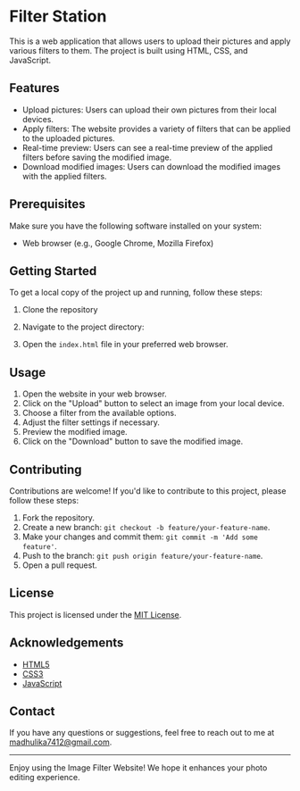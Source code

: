 #  Filter Station

This is a web application that allows users to upload their pictures and apply various filters to them. The project is built using HTML, CSS, and JavaScript.


## Features

- Upload pictures: Users can upload their own pictures from their local devices.
- Apply filters: The website provides a variety of filters that can be applied to the uploaded pictures.
- Real-time preview: Users can see a real-time preview of the applied filters before saving the modified image.
- Download modified images: Users can download the modified images with the applied filters.

## Prerequisites

Make sure you have the following software installed on your system:

- Web browser (e.g., Google Chrome, Mozilla Firefox)

## Getting Started

To get a local copy of the project up and running, follow these steps:

1. Clone the repository

2. Navigate to the project directory:


3. Open the `index.html` file in your preferred web browser.

## Usage

1. Open the website in your web browser.
2. Click on the "Upload" button to select an image from your local device.
3. Choose a filter from the available options.
4. Adjust the filter settings if necessary.
5. Preview the modified image.
6. Click on the "Download" button to save the modified image.

## Contributing

Contributions are welcome! If you'd like to contribute to this project, please follow these steps:

1. Fork the repository.
2. Create a new branch: `git checkout -b feature/your-feature-name`.
3. Make your changes and commit them: `git commit -m 'Add some feature'`.
4. Push to the branch: `git push origin feature/your-feature-name`.
5. Open a pull request.

## License

This project is licensed under the [MIT License](LICENSE).

## Acknowledgements

- [HTML5](https://www.w3.org/TR/html52/)
- [CSS3](https://www.w3.org/Style/CSS/)
- [JavaScript](https://developer.mozilla.org/en-US/docs/Web/JavaScript)

## Contact

If you have any questions or suggestions, feel free to reach out to me at [madhulika7412@gmail.com](mailto:madhulika7412@gmail.com).

---

Enjoy using the Image Filter Website! We hope it enhances your photo editing experience.


